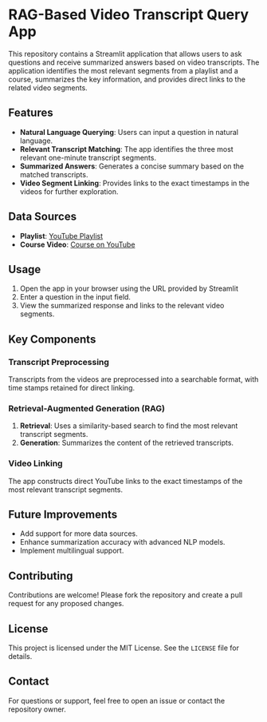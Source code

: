 # RAG-Based Video Transcript Query App

This repository contains a Streamlit application that allows users to ask questions and receive summarized answers based on video transcripts. The application identifies the most relevant segments from a playlist and a course, summarizes the key information, and provides direct links to the related video segments.

## Features

* **Natural Language Querying**: Users can input a question in natural language.
* **Relevant Transcript Matching**: The app identifies the three most relevant one-minute transcript segments.
* **Summarized Answers**: Generates a concise summary based on the matched transcripts.
* **Video Segment Linking**: Provides links to the exact timestamps in the videos for further exploration.

## Data Sources

* **Playlist**: [YouTube Playlist](https://www.youtube.com/playlist?list=PLtBw6njQRU-rwp5__7C0oIVt26ZgjG9NI)
* **Course Video**: [Course on YouTube](https://www.youtube.com/watch?v=V_xro1bcAuA)

## Usage

1. Open the app in your browser using the URL provided by Streamlit
2. Enter a question in the input field.
3. View the summarized response and links to the relevant video segments.

## Key Components

### Transcript Preprocessing

Transcripts from the videos are preprocessed into a searchable format, with time stamps retained for direct linking.

### Retrieval-Augmented Generation (RAG)

1. **Retrieval**: Uses a similarity-based search to find the most relevant transcript segments.
2. **Generation**: Summarizes the content of the retrieved transcripts.

### Video Linking

The app constructs direct YouTube links to the exact timestamps of the most relevant transcript segments.

## Future Improvements

* Add support for more data sources.
* Enhance summarization accuracy with advanced NLP models.
* Implement multilingual support.

## Contributing

Contributions are welcome! Please fork the repository and create a pull request for any proposed changes.

## License

This project is licensed under the MIT License. See the `LICENSE` file for details.

## Contact

For questions or support, feel free to open an issue or contact the repository owner.

